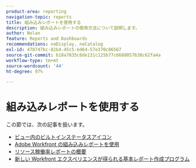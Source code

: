 ```yaml
---
product-area: reporting
navigation-topic: reports
title: 組み込みレポートを使用する
description: 組み込みレポートの使用方法について説明します。
author: Nolan
feature: Reports and Dashboards
recommendations: noDisplay, noCatalog
exl-id: 478747bc-82b4-45c5-bd64-57e370c86567
source-git-commit: b18a7835c6de131c125b77c6688057638c62fa4a
workflow-type: tm+mt
source-wordcount: '44'
ht-degree: 97%

---
```


# 組み込みレポートを使用する

<!-- Audited: 11/2024 -->

この節では、次の記事を扱います。

* [ビュー内のビルトインステータスアイコン](../../../reports-and-dashboards/reports/using-built-in-reports/built-in-status-icons-views.md)
* [Adobe Workfront の組み込みレポートを使用](../../../reports-and-dashboards/reports/using-built-in-reports/use-workfront-built-in-reports.md)
* [リソース稼働率レポートの概要](../../../reports-and-dashboards/reports/using-built-in-reports/resource-utilization-report.md)
* [新しい Workfront エクスペリエンスが得られる基本レポート作成プログラム](https://experienceleague.adobe.com/ja/docs/workfront-learn/tutorials-workfront/home)
